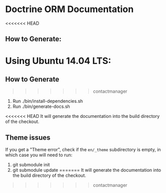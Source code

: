 # Doctrine ORM Documentation

<<<<<<< HEAD
## How to Generate:
Using Ubuntu 14.04 LTS:
=======
## How to Generate
>>>>>>> contactmanager

1. Run ./bin/install-dependencies.sh
2. Run ./bin/generate-docs.sh

<<<<<<< HEAD
It will generate the documentation into the build directory of the checkout.


## Theme issues

If you get a "Theme error", check if the `en/_theme` subdirectory is empty,
in which case you will need to run:

1. git submodule init
2. git submodule update
=======
It will generate the documentation into the build directory of the checkout.
>>>>>>> contactmanager
